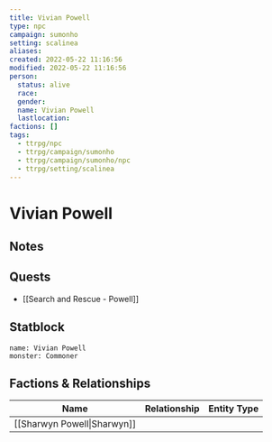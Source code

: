 ```yaml
---
title: Vivian Powell
type: npc
campaign: sumonho
setting: scalinea
aliases: 
created: 2022-05-22 11:16:56
modified: 2022-05-22 11:16:56
person:
  status: alive
  race: 
  gender: 
  name: Vivian Powell
  lastlocation: 
factions: []
tags:
  - ttrpg/npc
  - ttrpg/campaign/sumonho
  - ttrpg/campaign/sumonho/npc
  - ttrpg/setting/scalinea
---
```


# Vivian Powell

## Notes


## Quests

- [[Search and Rescue - Powell]]

## Statblock

```statblock
name: Vivian Powell
monster: Commoner
```


## Factions & Relationships
| Name | Relationship | Entity Type |
| ---- |:------------:| ----------- |
| [[Sharwyn Powell\|Sharwyn]]     |              |             |



